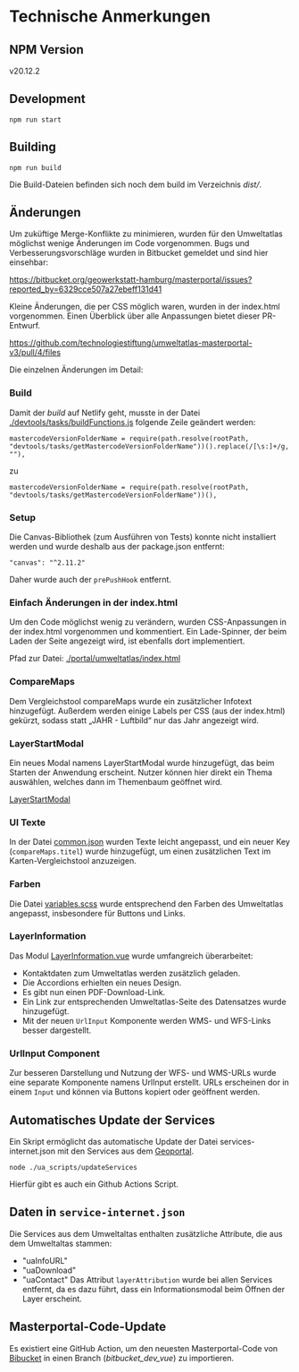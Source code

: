 # Technische Anmerkungen 

## NPM Version

v20.12.2

## Development

``
npm run start
``

## Building

``
npm run build
``

Die Build-Dateien befinden sich noch dem build im Verzeichnis *dist/*.

## Änderungen

Um zuküftige Merge-Konflikte zu minimieren, wurden für den Umweltatlas möglichst wenige Änderungen im Code vorgenommen. Bugs und Verbesserungsvorschläge wurden in Bitbucket gemeldet und sind hier einsehbar:

https://bitbucket.org/geowerkstatt-hamburg/masterportal/issues?reported_by=6329cce507a27ebeff131d41

Kleine Änderungen, die per CSS möglich waren, wurden in der index.html vorgenommen. Einen Überblick über alle Anpassungen bietet dieser PR-Entwurf.

https://github.com/technologiestiftung/umweltatlas-masterportal-v3/pull/4/files

Die einzelnen Änderungen im Detail:


### Build

Damit der *build* auf Netlify geht, musste in der Datei [./devtools/tasks/buildFunctions.js](./devtools/tasks/buildFunctions.js) folgende Zeile geändert werden: 

``
mastercodeVersionFolderName = require(path.resolve(rootPath, "devtools/tasks/getMastercodeVersionFolderName"))().replace(/[\s:]+/g, ""),
``

zu 

``
mastercodeVersionFolderName = require(path.resolve(rootPath, "devtools/tasks/getMastercodeVersionFolderName"))(),
``


### Setup

Die Canvas-Bibliothek (zum Ausführen von Tests) konnte nicht installiert werden und wurde deshalb aus der package.json entfernt:

``
"canvas": "^2.11.2"
``

Daher wurde auch der ``prePushHook`` entfernt.

### Einfach Änderungen in der index.html 

Um den Code möglichst wenig zu verändern, wurden CSS-Anpassungen in der index.html vorgenommen und kommentiert. Ein Lade-Spinner, der beim Laden der Seite angezeigt wird, ist ebenfalls dort implementiert.

Pfad zur Datei: [./portal/umweltatlas/index.html](./portal/umweltatlas/index.html)


### CompareMaps

Dem Vergleichstool compareMaps wurde ein zusätzlicher Infotext hinzugefügt. Außerdem werden einige Labels per CSS (aus der index.html) gekürzt, sodass statt „JAHR - Luftbild“ nur das Jahr angezeigt wird.


### LayerStartModal

Ein neues Modal namens LayerStartModal wurde hinzugefügt, das beim Starten der Anwendung erscheint. Nutzer können hier direkt ein Thema auswählen, welches dann im Themenbaum geöffnet wird.

[LayerStartModal](./modules/layerTree/components/LayerStartModal.vue)


### UI Texte

In der Datei [common.json](./locales/de/common.json) wurden Texte leicht angepasst, und ein neuer Key (``compareMaps.titel``) wurde hinzugefügt, um einen zusätzlichen Text im Karten-Vergleichstool anzuzeigen.

### Farben

Die Datei [variables.scss](/src/assets/css/variables.scss) wurde entsprechend den Farben des Umweltatlas angepasst, insbesondere für Buttons und Links.


### LayerInformation

Das Modul [LayerInformation.vue](./src/modules/layerInformation/components/LayerInformation.vue) wurde umfangreich überarbeitet:

- Kontaktdaten zum Umweltatlas werden zusätzlich geladen.
- Die Accordions erhielten ein neues Design.
- Es gibt nun einen PDF-Download-Link.
- Ein Link zur entsprechenden Umweltatlas-Seite des Datensatzes wurde hinzugefügt.
- Mit der neuen ``UrlInput`` Komponente werden WMS- und WFS-Links besser dargestellt.

### UrlInput Component

Zur besseren Darstellung und Nutzung der WFS- und WMS-URLs wurde eine separate Komponente namens UrlInput erstellt. URLs erscheinen dor in einem ``Input`` und können via Buttons kopiert oder geöffnent werden. 

## Automatisches Update der Services

Ein Skript ermöglicht das automatische Update der Datei services-internet.json mit den Services aus dem [Geoportal](https://gdi.berlin.de/viewer/main/#url).

``
node ./ua_scripts/updateServices
``

Hierfür gibt es auch ein Github Actions Script. 

## Daten in ``service-internet.json``

Die Services aus dem Umweltaltas enthalten zusätzliche Attribute, die aus dem Umweltaltas stammen:
- "uaInfoURL"
- "uaDownload"
- "uaContact"
Das Attribut ``layerAttribution`` wurde bei allen Services entfernt, da es dazu führt, dass ein Informationsmodal beim Öffnen der Layer erscheint.


## Masterportal-Code-Update

Es existiert eine GitHub Action, um den neuesten Masterportal-Code von [Bibucket](https://bitbucket.org/geowerkstatt-hamburg/masterportal.git) in einen Branch (*bitbucket_dev_vue*) zu importieren.









